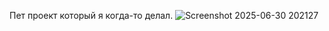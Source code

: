 Пет проект который я когда-то делал.
![Screenshot 2025-06-30 202127](https://github.com/user-attachments/assets/3e412555-3062-40f2-b29a-4e0d86fa8991)
